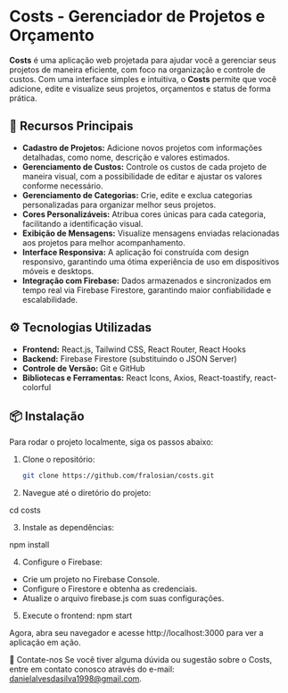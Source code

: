 # **Costs - Gerenciador de Projetos e Orçamento**

**Costs** é uma aplicação web projetada para ajudar você a gerenciar seus projetos de maneira eficiente, com foco na organização e controle de custos. Com uma interface simples e intuitiva, o **Costs** permite que você adicione, edite e visualize seus projetos, orçamentos e status de forma prática.

## 🚀 **Recursos Principais**

- **Cadastro de Projetos:** Adicione novos projetos com informações detalhadas, como nome, descrição e valores estimados.
- **Gerenciamento de Custos:** Controle os custos de cada projeto de maneira visual, com a possibilidade de editar e ajustar os valores conforme necessário.
- **Gerenciamento de Categorias:** Crie, edite e exclua categorias personalizadas para organizar melhor seus projetos.
- **Cores Personalizáveis:** Atribua cores únicas para cada categoria, facilitando a identificação visual.
- **Exibição de Mensagens:** Visualize mensagens enviadas relacionadas aos projetos para melhor acompanhamento.
- **Interface Responsiva:** A aplicação foi construída com design responsivo, garantindo uma ótima experiência de uso em dispositivos móveis e desktops.
- **Integração com Firebase:** Dados armazenados e sincronizados em tempo real via Firebase Firestore, garantindo maior confiabilidade e escalabilidade.

## ⚙️ **Tecnologias Utilizadas**

- **Frontend:** React.js, Tailwind CSS, React Router, React Hooks
- **Backend:** Firebase Firestore (substituindo o JSON Server)
- **Controle de Versão:** Git e GitHub
- **Bibliotecas e Ferramentas:** React Icons, Axios, React-toastify, react-colorful

## 📦 **Instalação**

Para rodar o projeto localmente, siga os passos abaixo:

1. Clone o repositório:

   ```bash
   git clone https://github.com/fralosian/costs.git

2. Navegue até o diretório do projeto:

cd costs

3. Instale as dependências:

npm install

4. Configure o Firebase:

- Crie um projeto no Firebase Console.
- Configure o Firestore e obtenha as credenciais.
- Atualize o arquivo firebase.js com suas configurações.

5. Execute o frontend:
npm start

Agora, abra seu navegador e acesse http://localhost:3000 para ver a aplicação em ação.

📧 Contate-nos
Se você tiver alguma dúvida ou sugestão sobre o Costs, entre em contato conosco através do e-mail: danielalvesdasilva1998@gmail.com.
